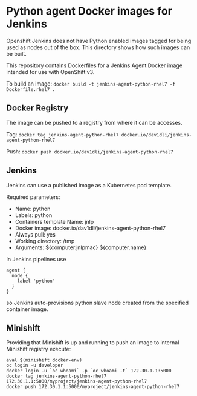 # Python agent Docker images for Jenkins
Openshift Jenkins does not have Python enabled images tagged for being used as nodes out of the box. This directory shows how such images can be built.

This repository contains Dockerfiles for a Jenkins Agent Docker image intended for use with OpenShift v3.

To build an image: `docker build -t jenkins-agent-python-rhel7 -f Dockerfile.rhel7 .`

## Docker Registry
The image can be pushed to a registry from where it can be accesses.

Tag: `docker tag jenkins-agent-python-rhel7 docker.io/dav1dli/jenkins-agent-python-rhel7`

Push: `docker push docker.io/dav1dli/jenkins-agent-python-rhel7`

## Jenkins
Jenkins can use a published image as a Kubernetes pod template.

Required parameters:
* Name: python
* Labels: python
* Containers template Name: jnlp
* Docker image: docker.io/dav1dli/jenkins-agent-python-rhel7
* Always pull: yes
* Working directory: /tmp
* Arguments: ${computer.jnlpmac} ${computer.name}

In Jenkins pipelines use
```
agent {
  node {
    label 'python'
  }
}
```
so Jenkins auto-provisions python slave node created from the specified container image.

## Minishift
Providing that Minishift is up and running to push an image to internal Minishift registry execute:
```
eval $(minishift docker-env)
oc login -u developer
docker login -u `oc whoami` -p `oc whoami -t` 172.30.1.1:5000
docker tag jenkins-agent-python-rhel7 172.30.1.1:5000/myproject/jenkins-agent-python-rhel7
docker push 172.30.1.1:5000/myproject/jenkins-agent-python-rhel7
```
